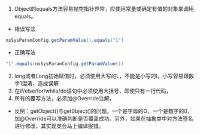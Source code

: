 1. Object的equals方法容易抛空指针异常，应使用常量或确定有值的对象来调用equals。
- 错误写法
```java
nsSysParamConfig.getParamValue().equals("1")
```
- 正确写法
```java
"1".equals(nsSysParamConfig.getParamValue())
```

2. long或者Long初始赋值时，必须使用大写的L，不能是小写的l，小写容易跟数字1混淆，造成误解
3. 在if/else/for/while/do语句中必须使用大括号，即使只有一行代码，
4. 所有的覆写方法，必须加@Override注解。
- 反例：getObject()与get0bject()的问题。一个是字母的O，一个是数字的0，加@Override可以准确判断是否覆盖成功。另外，如果在抽象类中对方法签名进行修改，其实现类会马上编译报错。
